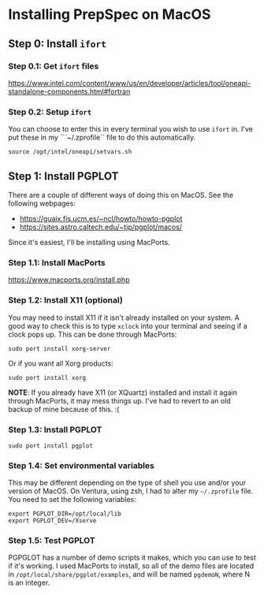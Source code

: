 # Installing PrepSpec on MacOS

## Step 0: Install ``ifort``

### Step 0.1: Get ``ifort`` files
https://www.intel.com/content/www/us/en/developer/articles/tool/oneapi-standalone-components.html#fortran

### Step 0.2: Setup ``ifort``
You can choose to enter this in every terminal you wish to use ``ifort`` in. I've put these in my ```~/.zprofile`` file to do this automatically.
```
source /opt/intel/oneapi/setvars.sh
```



## Step 1: Install PGPLOT
There are a couple of different ways of doing this on MacOS. See the following webpages:
* https://guaix.fis.ucm.es/~ncl/howto/howto-pgplot
* https://sites.astro.caltech.edu/~tjp/pgplot/macos/

Since it's easiest, I'll be installing using MacPorts.

### Step 1.1: Install MacPorts
https://www.macports.org/install.php

### Step 1.2: Install X11 (optional)
You may need to install X11 if it isn't already installed on your system. A good way to check this is to type ``xclock`` into your terminal and seeing if a clock pops up.
This can be done through MacPorts:
```
sudo port install xorg-server
```

Or if you want all Xorg products:
```
sudo port install xorg
```

__NOTE__: If you already have X11 (or XQuartz) installed and install it again through MacPorts, it may mess things up. I've had to revert to an old backup of mine because of this. :(


### Step 1.3: Install PGPLOT
```
sudo port install pgplot
```

### Step 1.4: Set environmental variables
This may be different depending on the type of shell you use and/or your version of MacOS. On Ventura, using zsh, I had to alter my ``~/.zprofile`` file.
You need to set the following variables:
```
export PGPLOT_DIR=/opt/local/lib
export PGPLOT_DEV=/Xserve
```

### Step 1.5: Test PGPLOT
PGPGLOT has a number of demo scripts it makes, which you can use to test if it's working. I used MacPorts to install, so all of the demo files are located in ``/opt/local/share/pgplot/examples``, and will be named ``pgdemoN``, where N is an integer.


